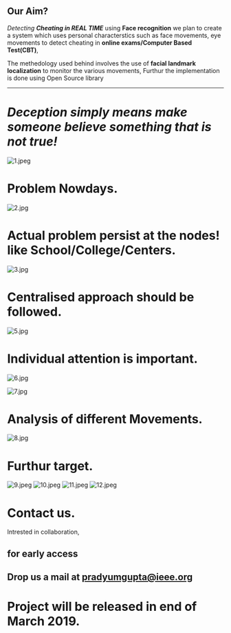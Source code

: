 Our Aim?
--------

*_Detecting **Cheating in REAL TIME**_* using **Face recognition** we plan to create a system which uses personal characterstics such as face movements, eye movements to detect cheating in **online exams/Computer Based Test(CBT)**,

The methedology used behind involves the use of **facial landmark localization** to monitor the various movements, Furthur the implementation is done using Open Source library

---

*Deception simply means make someone believe something that is not true!*
=====
![1.jpeg](https://prady96.github.io/Decepton/Images/1.jpeg)

Problem Nowdays.
======
![2.jpg](https://prady96.github.io/Decepton/Images/2.jpg)

Actual problem persist at the nodes! like School/College/Centers.
======
![3.jpg](https://prady96.github.io/Decepton/Images/4.jpg)

Centralised approach should be followed.
=====
![5.jpg](https://prady96.github.io/Decepton/Images/5.jpg)

Individual attention is important.
=====

![6.jpg](https://prady96.github.io/Decepton/Images/6.jpg)


![7.jpg](https://prady96.github.io/Decepton/Images/7.jpg)

Analysis of different Movements.
=====

![8.jpg](https://prady96.github.io/Decepton/Images/8.jpeg)

Furthur target.
=====

![9.jpeg](https://prady96.github.io/Decepton/Images/9.jpeg)
![10.jpeg](https://prady96.github.io/Decepton/Images/10.jpeg)
![11.jpeg](https://prady96.github.io/Decepton/Images/11.jpeg)
![12.jpeg](https://prady96.github.io/Decepton/Images/12.jpg)

Contact us.
==========

Intrested in collaboration,  

for early access
--------
Drop us a mail at <pradyumgupta@ieee.org>
--------

Project will be released in end of March 2019.
========================================


